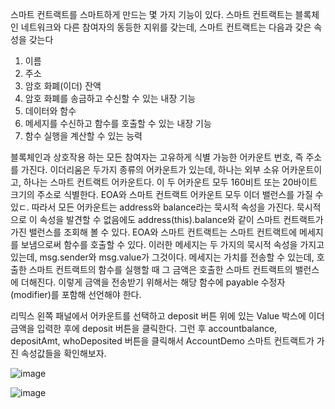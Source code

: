스마트 컨트랙트를 스마트하게 만드는 몇 가지 기능이 있다. 스마트 컨트랙트는 블록체인 네트워크와 다른 참여자의 동등한 지위를 갖는데, 스마트 컨트랙트는 다음과 갖은 속성을 갖는다
1. 이름
2. 주소
3. 암호 화폐(이더) 잔액
4. 암호 화폐를 송금하고 수신할 수 있는 내장 기능
5. 데이터와 함수
6. 메세지를 수신하고 함수를 호출할 수 있는 내장 기능
7. 함수 실행을 계산할 수 있는 능력


블록체인과 상호작용 하는 모든 참여자는 고유하게 식별 가능한 어카운트 번호, 즉 주소를 가진다.
이더리움은 두가지 종류의 어카운트가 있는데, 하나는 외부 소유 어카운트이고, 하나는 스마트 컨트랙트 어카운트다. 이 두 어카운트 모두 160비트 또는 20바이트 크기의 주소로 식별한다.
EOA와 스마트 컨트랙트 어카운트 모두 이더 밸런스를 가질 수 있ㄷ. 따라서 모든 어카운트는 address와 balance라는 묵시적 속성을 가진다.
묵시적으로 이 속성을 발견할 수 없음에도 address(this).balance와 같이 스마트 컨트랙트가 가진 밸런스를 조회해 볼 수 있다.
EOA와 스마트 컨트랙트는 스마트 컨트랙트에 메세지를 보냄으로써 함수를 호출할 수 있다. 이러한 메세지는 두 가지의 묵시적 속성을 가지고 있는데, msg.sender와 msg.value가 그것이다.
메세지는 가치를 전송할 수 있는데, 호출한 스마트 컨트랙트의 함수를 실행할 때 그 금액은 호출한 스마트 컨트랙트의 밸런스에 더해진다. 이렇게 금액을 전송받기 위해서는 해당 함수에 payable 
수정자(modifier)를 포함해 선언해야 한다.

리믹스 왼쪽 패널에서 어카운트를 선택하고 deposit 버튼 위에 있는 Value 박스에 이더 금액을 입력한 후에 deposit 버튼을 클릭한다. 그런 후 accountbalance, depositAmt, whoDeposited 버튼을
클릭해서 AccountDemo 스마트 컨트랙트가 가진 속성값들을 확인해보자.


![image](https://user-images.githubusercontent.com/85157729/162643410-4f68a638-411d-4b30-a40c-ef1aae8ba0bc.png)


![image](https://user-images.githubusercontent.com/85157729/162643452-62ac79c6-5b7e-4962-875f-864169512f14.png)

